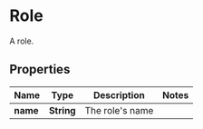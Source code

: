 

# Role

A role.

## Properties

| Name | Type | Description | Notes |
|------------ | ------------- | ------------- | -------------|
|**name** | **String** | The role&#39;s name |  |




